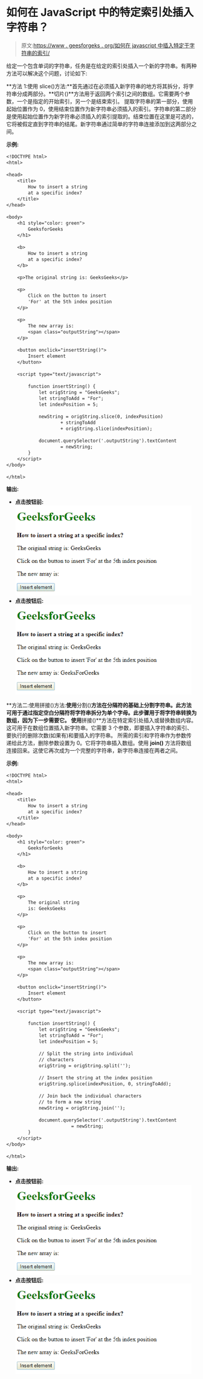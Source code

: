 # 如何在 JavaScript 中的特定索引处插入字符串？

> 原文:[https://www . geesforgeks . org/如何在 javascript 中插入特定于字符串的索引/](https://www.geeksforgeeks.org/how-to-insert-a-string-at-a-specific-index-in-javascript/)

给定一个包含单词的字符串，任务是在给定的索引处插入一个新的字符串。有两种方法可以解决这个问题，讨论如下:

**方法 1:使用 slice()方法:**首先通过在必须插入新字符串的地方将其拆分，将字符串分成两部分。**切片()**方法用于返回两个索引之间的数组。它需要两个参数，一个是指定的开始索引，另一个是结束索引。
提取字符串的第一部分，使用起始位置作为 0，使用结束位置作为新字符串必须插入的索引。字符串的第二部分是使用起始位置作为新字符串必须插入的索引提取的。结束位置在这里是可选的，它将被假定直到字符串的结尾。新字符串通过简单的字符串连接添加到这两部分之间。

**示例:**

```
<!DOCTYPE html>
<html>

<head>
    <title>
        How to insert a string
        at a specific index?
    </title>
</head>

<body>
    <h1 style="color: green">
        GeeksforGeeks
    </h1>

    <b>
        How to insert a string
        at a specific index?
    </b>

    <p>The original string is: GeeksGeeks</p>

    <p>
        Click on the button to insert
        'For' at the 5th index position
    </p>

    <p>
        The new array is: 
        <span class="outputString"></span>
    </p>

    <button onclick="insertString()">
        Insert element
    </button>

    <script type="text/javascript">

        function insertString() {
            let origString = "GeeksGeeks";
            let stringToAdd = "For";
            let indexPosition = 5;

            newString = origString.slice(0, indexPosition)
                    + stringToAdd
                    + origString.slice(indexPosition);

            document.querySelector('.outputString').textContent
                    = newString;
        }
    </script>
</body>

</html>
```

**输出:**

*   **点击按钮前:**
    ![slice-before](img/5afd38e01014440c1bb46be6df842fca.png)
*   **点击按钮后:**
    ![slice-after](img/c1d679e1bf0e3dc055d07600fddbfbbf.png)

**方法二:使用拼接()方法:**使用**分割()**方法在分隔符的基础上分割字符串。此方法可用于通过指定空白分隔符将字符串拆分为单个字母。此步骤用于将字符串转换为数组，因为下一步需要它。
使用**拼接()**方法在特定索引处插入或替换数组内容。这可用于在数组位置插入新字符串。它需要 3 个参数，即要插入字符串的索引、要执行的删除次数(如果有)和要插入的字符串。
所需的索引和字符串作为参数传递给此方法，删除参数设置为 0。它将字符串插入数组。使用 **join()** 方法将数组连接回来。这使它再次成为一个完整的字符串，新字符串连接在两者之间。

**示例:**

```
<!DOCTYPE html>
<html>

<head>
    <title>
        How to insert a string
        at a specific index?
    </title>
</head>

<body>
    <h1 style="color: green">
        GeeksforGeeks
    </h1>

    <b>
        How to insert a string
        at a specific index?
    </b>

    <p>
        The original string
        is: GeeksGeeks
    </p>

    <p>
        Click on the button to insert
        'For' at the 5th index position
    </p>

    <p>
        The new array is: 
        <span class="outputString"></span>
    </p>

    <button onclick="insertString()">
        Insert element
    </button>

    <script type="text/javascript">

        function insertString() {
            let origString = "GeeksGeeks";
            let stringToAdd = "For";
            let indexPosition = 5;

            // Split the string into individual
            // characters
            origString = origString.split('');

            // Insert the string at the index position
            origString.splice(indexPosition, 0, stringToAdd);

            // Join back the individual characters
            // to form a new string
            newString = origString.join('');

            document.querySelector('.outputString').textContent
                        = newString;
        }
    </script>
</body>

</html>
```

**输出:**

*   **点击按钮前:**
    ![splice-before](img/3202a61d9dec5da386de666aef007dc3.png)
*   **点击按钮后:**
    ![splice-after](img/86d9c18583c6384eccf8dbd1c7586ee2.png)